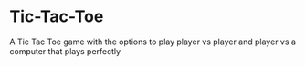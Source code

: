 # Tic-Tac-Toe
A Tic Tac Toe game with the options to play player vs player and player vs a computer that plays perfectly
